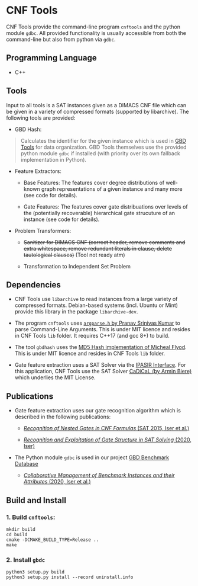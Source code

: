 # CNF Tools

CNF Tools provide the command-line program `cnftools` and the python module `gdbc`. All provided functionality is usually accessible from both the command-line but also from python via `gdbc`.

## Programming Language
- C++

## Tools

Input to all tools is a SAT instances given as a DIMACS CNF file which can be given in a variety of compressed formats (supported by libarchive). The following tools are provided:

* GBD Hash:
> Calculates the identifier for the given instance which is used in [GBD Tools](https://pypi.org/project/gbd-tools/) for data organization. GBD Tools themselves use the provided python module `gdbc` if installed (with priority over its own fallback implementation in Python).
* Feature Extractors:
    * Base Features: The features cover degree distributions of well-known graph representations of a given instance and many more (see code for details).

    * Gate Features: The features cover gate distribuations over levels of the (potentially recoverable) hierarchical gate strucuture of an instance (see code for details).

* Problem Transformers:
    * ~~Sanitizer for DIMACS CNF (correct header, remove comments and extra whitespace, remove redundant literals in clause, delete tautological clauses)~~ (Tool not ready atm)

    * Transformation to Independent Set Problem


## Dependencies

* CNF Tools use `libarchive` to read instances from a large variety of compressed formats. Debian-based systems (incl. Ubuntu or Mint) provide this library in the package `libarchive-dev`.

* The program `cnftools` uses [`argparse.h` by Pranav Srinivas Kumar](https://github.com/p-ranav/argparse) to parse Command-Line Arguments. This is under MIT licence and resides in CNF Tools `lib` folder. It requires C++17 (and gcc 8+) to build.

* The tool `gbdhash` uses the [MD5 Hash implementation of Micheal Flyod](https://github.com/CommanderBubble/MD5). This is under MIT licence and resides in CNF Tools `lib` folder.

* Gate feature extraction uses a SAT Solver via the [IPASIR Interface](https://github.com/biotomas/ipasir). For this application, CNF Tools use the SAT Solver [CaDiCaL (by Armin Biere)](http://fmv.jku.at/cadical/) which underlies the MIT License.


## Publications

* Gate feature extraction uses our gate recognition algorithm which is described in the following publications:

    * [*Recognition of Nested Gates in CNF Formulas* (SAT 2015, Iser et al.)](https://rdcu.be/czCr1)

    * [*Recognition and Exploitation of Gate Structure in SAT Solving* (2020, Iser)](https://d-nb.info/1209199122/34)

* The Python module `gdbc` is used in our project [GBD Benchmark Database](https://github.com/Udopia/gbd)

    * [*Collaborative Management of Benchmark Instances and their Attributes* (2020, Iser et al.)](https://arxiv.org/pdf/2009.02995.pdf)


## Build and Install

### 1. Build `cnftools`:

    mkdir build
    cd build
    cmake -DCMAKE_BUILD_TYPE=Release ..
    make

### 2. Install `gbdc`

    python3 setup.py build
    python3 setup.py install --record uninstall.info







